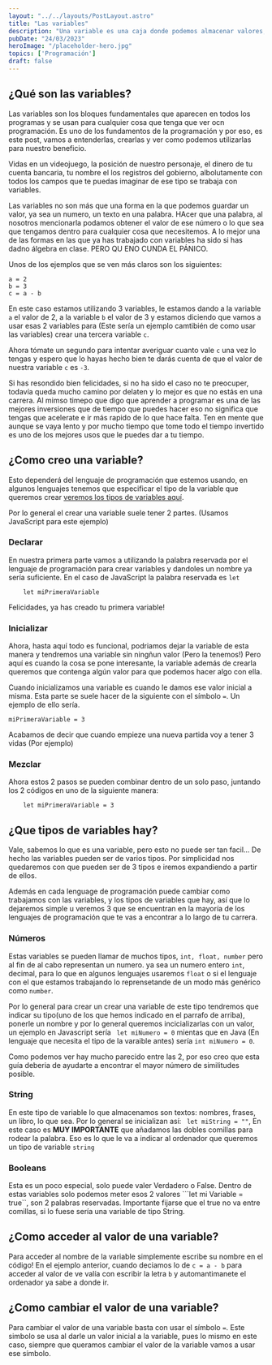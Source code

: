 ```yaml
---
layout: "../../layouts/PostLayout.astro"
title: "Las variables"
description: "Una variable es una caja donde podemos almacenar valores, y así utilizarlos o modificarlos cuando nos haga falta"
pubDate: "24/03/2023"
heroImage: "/placeholder-hero.jpg"
topics: ['Programación']
draft: false
---
```


## ¿Qué son las variables?

Las variables son los bloques fundamentales que aparecen en todos los programas y se usan para cualquier cosa que tenga que ver ocn programación. Es uno de los fundamentos de la programación y por eso, es este post, vamos a entenderlas, crearlas y ver como podemos utilizarlas para nuestro beneficio.

Vidas en un videojuego, la posición de nuestro personaje, el dinero de tu cuenta bancaria, tu nombre el los registros del gobierno, albolutamente con todos los campos que te puedas imaginar de ese tipo se trabaja con variables. 

Las variables no son más que una forma en la que podemos guardar un valor, ya sea un numero, un texto en una palabra. HAcer que una palabra, al nosotros mencionarla podamos obtener el valor de ese número o lo que sea que tengamos dentro para cualquier cosa que necesitemos. A lo mejor una de las formas en las que ya has trabajado con variables ha sido si has dadno álgebra en clase. PERO QU ENO CUNDA EL PÁNICO.  

Unos de los ejemplos que se ven más claros son los siguientes:
```
a = 2
b = 3
c = a - b
```

En este caso estamos utilizando 3 variables, le estamos dando a la variable ``a`` el valor de 2, a la variable ``b`` el valor de 3 y estamos diciendo que vamos a usar esas 2 variables para (Este sería un ejemplo camtibién de como usar las variables) crear una tercera variable ``c``.

Ahora tómate un segundo para intentar averiguar cuanto vale ``c`` una vez lo tengas y espero que lo hayas hecho bien te darás cuenta de que el valor de nuestra variable ``c`` es ``-3``. 

Si has resondido bien felicidades, si no ha sido el caso no te preocuper, todavía queda mucho camino por delaten y lo mejor es que no estás en una carrera. Al mimso timepo que digo que aprender a programar es una de las mejores inversiones que de tiempo que puedes hacer eso no significa que tengas que acelerate e ir más rapido de lo que hace falta. Ten en mente que aunque se vaya lento y por mucho tiempo que tome todo el tiempo invertido es uno de los mejores usos que le puedes dar a tu tiempo.

## ¿Como creo una variable?
Esto dependerá del lenguaje de programación que estemos usando, en algunos lenguajes tenemos que especificar el tipo de la variable que queremos crear [veremos los tipos de variables aquí](#que-tipos-de-variables-hay). 

Por lo general el crear una variable suele tener 2 partes. (Usamos JavaScript para este ejemplo)

### Declarar
En nuestra primera parte vamos a utilizando la palabra reservada por el lenguaje de programación para crear variables y dandoles un nombre ya sería suficiente. En el caso de JavaScript la palabra reservada es ``let``

``` 
    let miPrimeraVariable 
```
Felicidades, ya has creado tu primera variable!

### Inicializar
Ahora, hasta aquí todo es funcional, podriamos dejar la variable de esta manera y tendremos una variable sin ningñun valor (Pero la tenemos!) Pero aquí es cuando la cosa se pone interesante, la variable además de crearla queremos que contenga algún valor para que podemos hacer algo con ella.

Cuando inicializamos una variable es cuando le damos ese valor inicial a misma. Esta parte se suele hacer de la siguiente con el símbolo ``=``. Un ejemplo de ello sería.

```
miPrimeraVariable = 3
```

Acabamos de decir que cuando empieze una nueva partida voy a tener 3 vidas (Por ejemplo)

### Mezclar
Ahora estos 2 pasos se pueden combinar dentro de un solo paso, juntando los 2 códigos en uno de la siguiente manera:
```
    let miPrimeraVariable = 3
```

## ¿Que tipos de variables hay?
Vale, sabemos lo que es una variable, pero esto no puede ser tan facil... De hecho las variables pueden ser de varios tipos. Por simplicidad nos quedaremos con que pueden ser de 3 tipos e iremos expandiendo a partir de ellos. 

Además en cada lenguage de programación puede cambiar como trabajamos con las variables, y los tipos de variables que hay, así que lo dejaremos simple u veremos 3 que se encuentran en la mayoría de los lenguajes de programación que te vas a encontrar a lo largo de tu carrera.

### Números
Estas variables se pueden llamar de muchos tipos, ``int, float, number`` pero al fin de al cabo representan un numero. ya sea un numero entero ``int``, decimal, para lo que en algunos lenguajes usaremos ``float`` o si el lenguaje con el que estamos trabajando lo reprensetande de un modo más genérico como ``number``.

Por lo general para crear un crear una variable de este tipo tendremos que indicar su tipo(uno de los que hemos indicado en el parrafo de arriba), ponerle un nombre y por lo general queremos incicializarlas con un valor, un ejemplo en Javascript sería `` let miNumero = 0`` mientas que en Java (En lenguaje que necesita el tipo de la varaible antes) sería ``int miNumero = 0``.

Como podemos ver hay mucho parecido entre las 2, por eso creo que esta guía deberia de ayudarte a encontrar el mayor número de similitudes posible.

### String

En este tipo de variable lo que almacenamos son textos: nombres, frases, un libro, lo que sea. Por lo general se inicializan así:
`` let miString = ""``, En este caso es **MUY IMPORTANTE** que añadamos las dobles comillas para rodear la palabra. Eso es lo que le va a indicar al ordenador que queremos un tipo de variable ``string``


### Booleans
Esta es un poco especial, solo puede valer Verdadero o False. Dentro de estas variables solo podemos meter esos 2 valores ```let mi Variable = true``, son 2 palabras reservadas. Importante fijarse que el true no va entre comillas, si lo fuese sería una variable de tipo String.

## ¿Como acceder al valor de una variable?
Para acceder al nombre de la variable simplemente escribe su nombre en el código! En el ejemplo anterior, cuando deciamos lo de ``c = a - b`` para acceder al valor de ve valía con escribir la letra ``b`` y automantimanete el ordenador ya sabe a donde ir.


## ¿Como cambiar el valor de una variable?
Para cambiar el valor de una variable basta con usar el símbolo ``=``. Este simbolo se usa al darle un valor inicial a la variable, pues lo mismo en este caso, siempre que queramos cambiar el valor de la variable vamos a usar ese símbolo.
